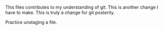 This files contributes to my understanding of git.  This is another change I have to make. 
This is truly a change for git posterity.
<p>Practice unstaging a file.</p>